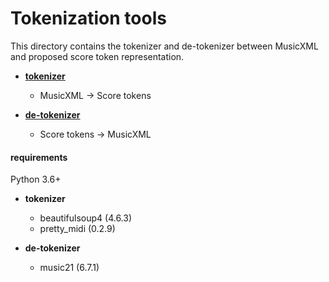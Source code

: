 # Tokenization tools

This directory contains the tokenizer and de-tokenizer between MusicXML and proposed score token representation.

- [**tokenizer**](tokenizer)
  - MusicXML -> Score tokens

- [**de-tokenizer**](detokenizer)
  - Score tokens -> MusicXML

#### requirements

Python 3.6+

- **tokenizer**
  - beautifulsoup4 (4.6.3)
  - pretty_midi (0.2.9)

- **de-tokenizer**
  - music21 (6.7.1)
